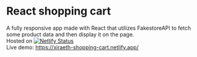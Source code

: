 # React shopping cart
A fully responsive app made with React that utilizes FakestoreAPI to fetch some product data and then display it on the page.  
Hosted on [![Netlify Status](https://api.netlify.com/api/v1/badges/e235c80b-eb2a-4bf2-a500-32a6bbff617a/deploy-status)](https://app.netlify.com/sites/xiraeth-shopping-cart/deploys)  
Live demo: https://xiraeth-shopping-cart.netlify.app/
